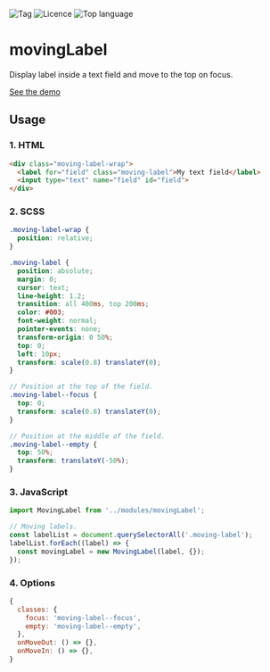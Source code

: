 
![Tag](https://img.shields.io/github/v/tag/cyril-lamotte/movingLabel)
![Licence](https://img.shields.io/github/license/cyril-lamotte/movingLabel)
![Top language](https://img.shields.io/github/languages/top/cyril-lamotte/movingLabel)

# movingLabel

Display label inside a text field and move to the top on focus.

[See the demo](https://cyril-lamotte.github.io/movingLabel/)

## Usage

### 1. HTML

```html
<div class="moving-label-wrap">
  <label for="field" class="moving-label">My text field</label>
  <input type="text" name="field" id="field">
</div>

```


### 2. SCSS

```scss
.moving-label-wrap {
  position: relative;
}

.moving-label {
  position: absolute;
  margin: 0;
  cursor: text;
  line-height: 1.2;
  transition: all 400ms, top 200ms;
  color: #003;
  font-weight: normal;
  pointer-events: none;
  transform-origin: 0 50%;
  top: 0;
  left: 10px;
  transform: scale(0.8) translateY(0);
}

// Position at the top of the field.
.moving-label--focus {
  top: 0;
  transform: scale(0.8) translateY(0);
}

// Position at the middle of the field.
.moving-label--empty {
  top: 50%;
  transform: translateY(-50%);
}

```


### 3. JavaScript

```js
import MovingLabel from '../modules/movingLabel';

// Moving labels.
const labelList = document.querySelectorAll('.moving-label');
labelList.forEach((label) => {
  const movingLabel = new MovingLabel(label, {});
});

```

### 4. Options

```js
{
  classes: {
    focus: 'moving-label--focus',
    empty: 'moving-label--empty',
  },
  onMoveOut: () => {},
  onMoveIn: () => {},
}

```
